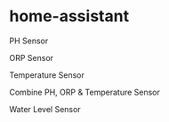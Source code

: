 # home-assistant

PH Sensor


ORP Sensor


Temperature Sensor


Combine PH, ORP & Temperature Sensor


Water Level Sensor
